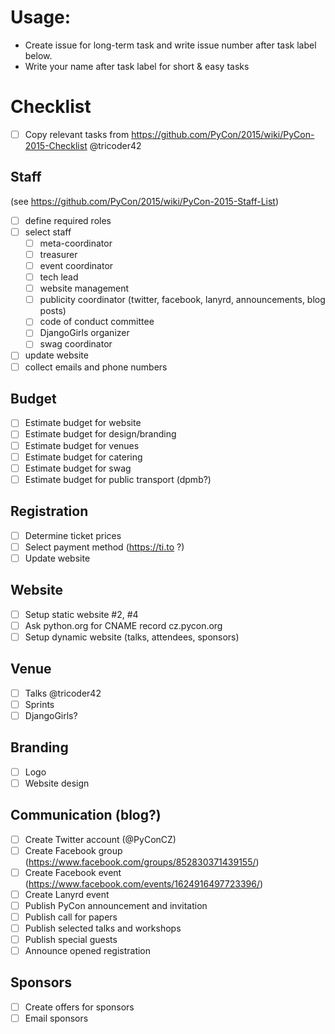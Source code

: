# Usage:
- Create issue for long-term task and write issue number after task label below.
- Write your name after task label for short & easy tasks

# Checklist
- [ ] Copy relevant tasks from https://github.com/PyCon/2015/wiki/PyCon-2015-Checklist @tricoder42

## Staff
(see https://github.com/PyCon/2015/wiki/PyCon-2015-Staff-List)

- [ ] define required roles
- [ ] select staff
  - [ ] meta-coordinator
  - [ ] treasurer
  - [ ] event coordinator
  - [ ] tech lead
  - [ ] website management
  - [ ] publicity coordinator (twitter, facebook, lanyrd, announcements, blog posts)
  - [ ] code of conduct committee
  - [ ] DjangoGirls organizer
  - [ ] swag coordinator
- [ ] update website
- [ ] collect emails and phone numbers

## Budget
- [ ] Estimate budget for website
- [ ] Estimate budget for design/branding
- [ ] Estimate budget for venues
- [ ] Estimate budget for catering
- [ ] Estimate budget for swag
- [ ] Estimate budget for public transport (dpmb?)

## Registration
- [ ] Determine ticket prices
- [ ] Select payment method (https://ti.to ?)
- [ ] Update website

## Website
- [ ] Setup static website #2, #4
- [ ] Ask python.org for CNAME record cz.pycon.org
- [ ] Setup dynamic website (talks, attendees, sponsors)

## Venue
- [ ] Talks @tricoder42
- [ ] Sprints
- [ ] DjangoGirls?

## Branding
- [ ] Logo
- [ ] Website design

## Communication (blog?)
- [ ] Create Twitter account (@PyConCZ)
- [ ] Create Facebook group (https://www.facebook.com/groups/852830371439155/)
- [ ] Create Facebook event (https://www.facebook.com/events/1624916497723396/)
- [ ] Create Lanyrd event
- [ ] Publish PyCon announcement and invitation
- [ ] Publish call for papers
- [ ] Publish selected talks and workshops
- [ ] Publish special guests
- [ ] Announce opened registration

## Sponsors
- [ ] Create offers for sponsors
- [ ] Email sponsors
